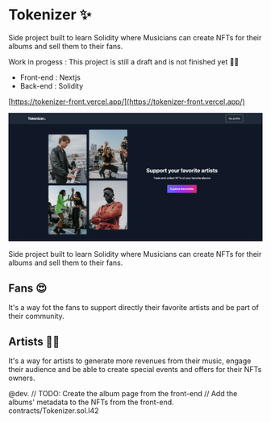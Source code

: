 # Tokenizer ✨

Side project built to learn Solidity where Musicians can create NFTs for their albums and sell them to their fans.

Work in progess : This project is still a draft and is not finished yet 🧑‍💻

- Front-end : Nextjs
- Back-end : Solidity

[https://tokenizer-front.vercel.app/](https://tokenizer-front.vercel.app/)

![Readme hero](public/images/reamde_hero.png)

Side project built to learn Solidity where Musicians can create NFTs for their albums and sell them to their fans.

## Fans 😍

It's a way fot the fans to support directly their favorite artists and be part of their community.

## Artists 🦹‍♀️

It's a way for artists to generate more revenues from their music, engage their audience and be able to create special events and offers for their NFTs owners.

@dev.
// TODO: Create the album page from the front-end
// Add the albums' metadata to the NFTs from the front-end.
contracts/Tokenizer.sol.l42
